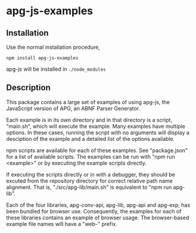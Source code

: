 # apg-js-examples

## Installation

Use the normal installation procedure,

```
npm install apg-js-examples
```

apg-js will be installed in `./node_modules`

## Description

This package contains a large set of examples of using apg-js,
the JavaScript version of APG, an ABNF Parser Generator.

Each example is in its own directory and in that directory is
a script, "main.sh", which will execute the example. Many examples
have multiple options. In these cases, running the script with
no arguments will display a desciption of the example and a
detailed list of the options available.

npm scripts are available for each of these examples.
See "package.json" for a list of available scripts.
The examples can be run with "npm run \<example\>" or by executing
the example scripts directly.

If executing the scripts directly or in with a debugger, they should be
excuted from the repository directory for correct relative path name alignment.
That is, "./src/apg-lib/main.sh" is equivalent to "npm run apg-lib".

Each of the four libraries, apg-conv-api, apg-lib, apg-api and apg-exp,
has been bundled for browser use. Consequently, the examples for
each of these libraries contains an example of browser usage.
The browser-based example file names will have a "web-" prefix.
